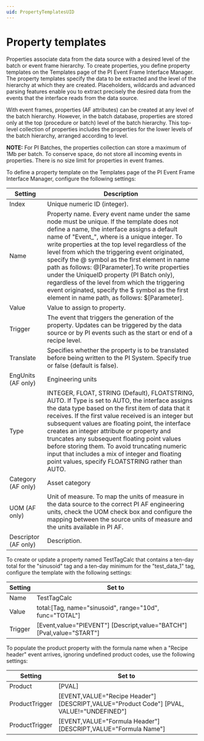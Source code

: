 ```yaml
---
uid: PropertyTemplatesUID
---
```


# Property templates

Properties associate data from the data source with a desired level of the batch or event frame hierarchy. To create properties, you define property templates on the Templates page of the PI Event Frame Interface Manager. The property templates specify the data to be extracted and the level of the hierarchy at which they are created. Placeholders, wildcards and advanced parsing features enable you to extract precisely the desired data from the events that the interface reads from the data source.

With event frames, properties (AF attributes) can be created at any level of the batch hierarchy. However, in the batch database, properties are stored only at the top (procedure or batch) level of the batch hierarchy. This top-level collection of properties includes the properties for the lower levels of the batch hierarchy, arranged according to level.
	
**NOTE:** For PI Batches, the properties collection can store a maximum of 1Mb per batch. To conserve space, do not store all incoming events in properties. There is no size limit for properties in event frames.

To define a property template on the Templates page of the PI Event Frame Interface Manager, configure the following settings:

| Setting | Description |
| ------- | ----------- |
| Index | Unique numeric ID (integer). |
| Name | Property name. Every event name under the same node must be unique. If the template does not define a name, the interface assigns a default name of "Event_<n>", where <n> is a unique integer. To write properties at the top level regardless of the level from which the triggering event originated, specify the @ symbol as the first element in name path as follows: @\[Parameter].To write properties under the UniqueID property (PI Batch only), regardless of the level from which the triggering event originated, specify the $ symbol as the first element in name path, as follows: $\[Parameter]. |
| Value | Value to assign to property. |
| Trigger | The event that triggers the generation of the property. Updates can be triggered by the data source or by PI events such as the start or end of a recipe level. |
| Translate | Specifies whether the property is to be translated before being written to the PI System. Specify true or false (default is false). |
| EngUnits (AF only) | Engineering units |
| Type | INTEGER, FLOAT, STRING (Default), FLOATSTRING, AUTO. If Type is set to AUTO, the interface assigns the data type based on the first item of data that it receives. If the first value received is an integer but subsequent values are floating point, the interface creates an integer attribute or property and truncates any subsequent floating point values before storing them. To avoid truncating numeric input that includes a mix of integer and floating point values, specify FLOATSTRING rather than AUTO. |
| Category (AF only) | Asset category |
| UOM (AF only) | Unit of measure. To map the units of measure in the data source to the correct PI AF engineering units, check the UOM check box and configure the mapping between the source units of measure and the units available in PI AF. |
| Descriptor (AF only) | Description. |

To create or update a property named TestTagCalc that contains a ten-day total for the "sinusoid" tag and a ten-day minimum for the "test_data_1" tag, configure the template with the following settings:

| Setting | Set to |
| ------- | ------ | 
| Name | TestTagCalc |
| Value | total:[Tag, name="sinusoid", range="10d", func="TOTAL"] |
| Trigger | [Event,value="PIEVENT"] [Descript,value="BATCH"] [Pval,value="START"] |

To populate the product property with the formula name when a "Recipe header" event arrives, ignoring undefined product codes, use the following settings:

| Setting | Set to |
| ------- | ------ |
| Product | [PVAL] |
| ProductTrigger | [EVENT,VALUE="Recipe Header"] [DESCRIPT,VALUE="Product Code"] [PVAL, VALUE!="UNDEFINED"] |
| ProductTrigger | [EVENT,VALUE="Formula Header"] [DESCRIPT,VALUE="Formula Name"] |